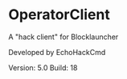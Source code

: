 # OperatorClient
A "hack client" for Blocklauncher

Developed by EchoHackCmd

Version: 5.0
Build: 18
